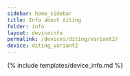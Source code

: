```yaml
---
sidebar: home_sidebar
title: Info about diting
folder: info
layout: deviceinfo
permalink: /devices/diting/variant2/
device: diting_variant2
---
```

{% include templates/device_info.md %}
